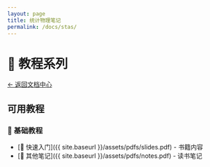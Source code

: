 ```yaml
---
layout: page
title: 统计物理笔记
permalink: /docs/stas/
---
```


# 📖 教程系列

<a href="{{ site.baseurl }}/docs/" class="button is-light">← 返回文档中心</a>

## 可用教程

### 🌟 基础教程
- [📘 快速入门]({{ site.baseurl }}/assets/pdfs/slides.pdf) - 书籍内容
- [📙 其他笔记]({{ site.baseurl }}/assets/pdfs/notes.pdf) - 读书笔记
